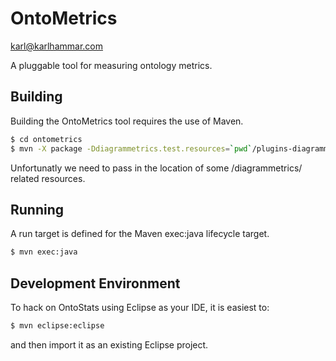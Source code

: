 OntoMetrics
===========

<karl@karlhammar.com>

A pluggable tool for measuring ontology metrics.

Building
----------
Building the OntoMetrics tool requires the use of Maven.

```sh
$ cd ontometrics
$ mvn -X package -Ddiagrammetrics.test.resources=`pwd`/plugins-diagrammetrics/src/test/resources/
```

Unfortunatly we need to pass in the location of some /diagrammetrics/ related resources.

Running
----------
A run target is defined for the Maven exec:java lifecycle target.

```sh
$ mvn exec:java
```

Development Environment
----------
To hack on OntoStats using Eclipse as your IDE, it is easiest to:

```sh
$ mvn eclipse:eclipse
```

and then import it as an existing Eclipse project.